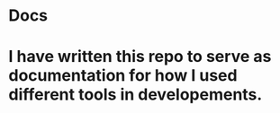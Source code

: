# Docs
# I have written this repo to serve as documentation for how I used different tools in developements.
